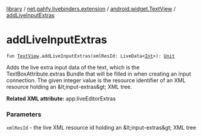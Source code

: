 [library](../../index.md) / [net.gahfy.livebinders.extension](../index.md) / [android.widget.TextView](index.md) / [addLiveInputExtras](./add-live-input-extras.md)

# addLiveInputExtras

`fun `[`TextView`](https://developer.android.com/reference/android/widget/TextView.html)`.addLiveInputExtras(xmlResId: LiveData<`[`Int`](https://kotlinlang.org/api/latest/jvm/stdlib/kotlin/-int/index.html)`>): `[`Unit`](https://kotlinlang.org/api/latest/jvm/stdlib/kotlin/-unit/index.html)

Adds the live extra input data of the text, which is the TextBoxAttribute.extras Bundle that will
be filled in when creating an input connection. The given integer value is the resource
identifier of an XML resource holding an &amp;lt;input-extras&amp;gt; XML tree.

**Related XML attribute:** app:liveEditorExtras

### Parameters

`xmlResId` - the live XML resource id holding an &amp;lt;input-extras&amp;gt; XML tree